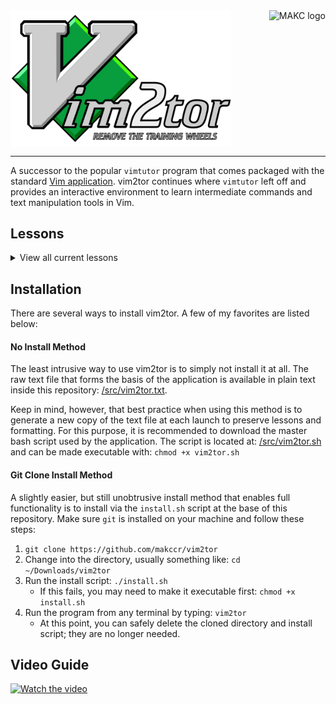 <a href="https://makc.co">
    <img src="https://makc.co/images/github-header.svg" alt="MAKC logo" title="MAKC" align="right" height="50" />
</a>

<img src="https://raw.githubusercontent.com/makccr/vim2tor/refs/heads/main/src/head-1280px.png" alt="vim2tor logo" title="vim2tor" width="70%" align="center" />

---

A successor to the popular `vimtutor` program that comes packaged with the standard [Vim application](https://www.vim.org/). vim2tor continues where `vimtutor` left off and provides an interactive environment to learn intermediate commands and text manipulation tools in Vim.

## Lessons
<details>
<summary>View all current lessons</summary>
* **1.1** CREATING AND SAVING FILES
* **1.2** CREATING A NEW FILE
* **1.3** FILE EXPLORERS
* **1.4** USING MARKS
* **1.5** JUMPING TO START OR END OF FILE OR LINE
* **1.6** SEARCH IN A VISUAL SELECTION
* **1.7** INCREMENT & DECREMENT NUMBERS
* **1.8** REPEATING LAST COMMAND-LINE COMMAND
* **1.9** CHANGING CASE QUICKLY
* **1.10** REPEAT LAST CHANGE
* **1.11** USING THE JUMPS LIST
* **1.12** READING EXTERNAL COMMAND OUTPUT
* **1.13** COMMAND-LINE WINDOW
* **1.14** TEXT OBJECTS IN DEPTH
* **1.15** RECORDING MACROS
* **1.16** USING EX MODE RANGES
* **1.17** MOVING BETWEEN WINDOWS
</details>

## Installation
There are several ways to install vim2tor. A few of my favorites are listed below:

#### No Install Method
The least intrusive way to use vim2tor is to simply not install it at all. The raw text file that forms the basis of the application is available in plain text inside this repository: [/src/vim2tor.txt](https://raw.githubusercontent.com/makccr/vim2tor/refs/heads/main/src/vim2tor.txt).

Keep in mind, however, that best practice when using this method is to generate a new copy of the text file at each launch to preserve lessons and formatting. For this purpose, it is recommended to download the master bash script used by the application. The script is located at: [/src/vim2tor.sh](https://raw.githubusercontent.com/makccr/vim2tor/refs/heads/main/src/vim2tor.sh) and can be made executable with: `chmod +x vim2tor.sh`

#### Git Clone Install Method
A slightly easier, but still unobtrusive install method that enables full functionality is to install via the `install.sh` script at the base of this repository. Make sure `git` is installed on your machine and follow these steps:

1. `git clone https://github.com/makccr/vim2tor`
2. Change into the directory, usually something like: `cd ~/Downloads/vim2tor`
3. Run the install script: `./install.sh`
    * If this fails, you may need to make it executable first: `chmod +x install.sh`
4. Run the program from any terminal by typing: `vim2tor`
    * At this point, you can safely delete the cloned directory and install script; they are no longer needed.
  
## Video Guide
[![Watch the video](https://img.youtube.com/vi/xjKU4qb4CN4/maxresdefault.jpg)](https://youtu.be/xjKU4qb4CN4)
